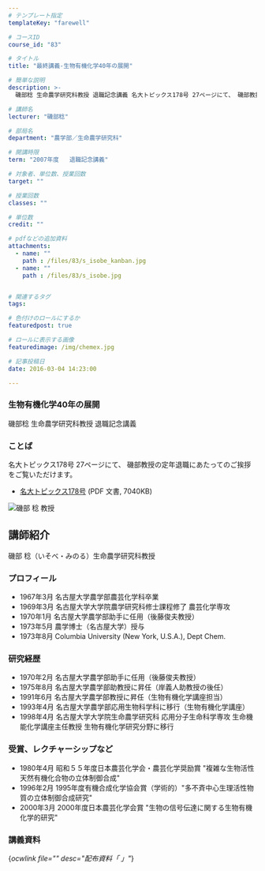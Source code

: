 ```yaml
---
# テンプレート指定
templateKey: "farewell"

# コースID
course_id: "83"

# タイトル
title: "最終講義-生物有機化学40年の展開"

# 簡単な説明
description: >-
  磯部稔 生命農学研究科教授 退職記念講義 名大トピックス178号 27ページにて、 磯部教授の定年退職にあたってのご挨拶をご覧いただけます。   * [名大トピックス178号](htt...

# 講師名
lecturer: "磯部稔"

# 部局名
department: "農学部／生命農学研究科"

# 開講時限
term: "2007年度	退職記念講義"

# 対象者、単位数、授業回数
target: ""

# 授業回数
classes: ""

# 単位数
credit: ""

# pdfなどの追加資料
attachments: 
  - name: "" 
    path : /files/83/s_isobe_kanban.jpg
  - name: "" 
    path : /files/83/s_isobe.jpg


# 関連するタグ
tags:

# 色付けのロールにするか
featuredpost: true

# ロールに表示する画像
featuredimage: /img/chemex.jpg

# 記事投稿日
date: 2016-03-04 14:23:00

---
```

### 生物有機化学40年の展開 

磯部稔 生命農学研究科教授 退職記念講義 

### ことば

名大トピックス178号 27ページにて、 磯部教授の定年退職にあたってのご挨拶をご覧いただけます。 

  * [名大トピックス178号](http://www.nagoya-u.ac.jp/about-nu/public-relations/publication/upload_images/no178.pdf) (PDF 文書, 7040KB)

![磯部 稔 教授](/files/83/s_isobe.jpg) 
## 講師紹介

磯部 稔（いそべ・みのる）生命農学研究科教授 

### プロフィール

  * 1967年3月 名古屋大学農学部農芸化学科卒業
  * 1969年3月 名古屋大学大学院農学研究科修士課程修了 農芸化学専攻
  * 1970年1月 名古屋大学農学部助手に任用（後藤俊夫教授）
  * 1973年5月 農学博士（名古屋大学）授与
  * 1973年8月 Columbia University (New York, U.S.A.), Dept Chem.

### 研究経歴

  * 1970年2月 名古屋大学農学部助手に任用（後藤俊夫教授）
  * 1975年8月 名古屋大学農学部助教授に昇任（岸義人助教授の後任）
  * 1991年6月 名古屋大学農学部教授に昇任（生物有機化学講座担当）
  * 1993年4月 名古屋大学農学部応用生物科学科に移行（生物有機化学講座）
  * 1998年4月 名古屋大学大学院生命農学研究科 応用分子生命科学専攻 生命機能化学講座主任教授 生物有機化学研究分野に移行

### 受賞、レクチャーシップなど

  * 1980年4月 昭和５５年度日本農芸化学会・農芸化学奨励賞 "複雑な生物活性天然有機化合物の立体制御合成"
  * 1996年2月 1995年度有機合成化学協会賞（学術的）"多不斉中心生理活性物質の立体制御合成研究"
  * 2000年3月 2000年度日本農芸化学会賞 "生物の信号伝達に関する生物有機化学的研究"
### 講義資料

{*ocwlink file="" desc="配布資料「 」"*}